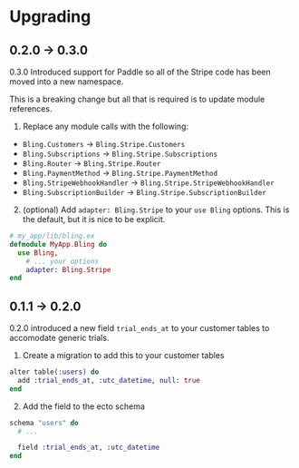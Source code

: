 # Upgrading

## 0.2.0 -> 0.3.0

0.3.0 Introduced support for Paddle so all of the Stripe code has been moved into a new namespace.

This is a breaking change but all that is required is to update module references.

1. Replace any module calls with the following:

- `Bling.Customers` -> `Bling.Stripe.Customers`
- `Bling.Subscriptions` -> `Bling.Stripe.Subscriptions`
- `Bling.Router` -> `Bling.Stripe.Router`
- `Bling.PaymentMethod` -> `Bling.Stripe.PaymentMethod`
- `Bling.StripeWebhookHandler` -> `Bling.Stripe.StripeWebhookHandler`
- `Bling.SubscriptionBuilder` -> `Bling.Stripe.SubscriptionBuilder`

2. (optional) Add `adapter: Bling.Stripe` to your `use Bling` options. This is the default, but it is nice to be explicit.

```elixir
# my_app/lib/bling.ex
defmodule MyApp.Bling do
  use Bling,
    # ... your options
    adapter: Bling.Stripe
end
```

## 0.1.1 -> 0.2.0

0.2.0 introduced a new field `trial_ends_at` to your customer tables to accomodate generic trials.

1. Create a migration to add this to your customer tables

```elixir
alter table(:users) do
  add :trial_ends_at, :utc_datetime, null: true
end
```

2. Add the field to the ecto schema

```elixir
schema "users" do
  # ...

  field :trial_ends_at, :utc_datetime
end
```

